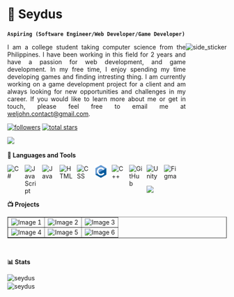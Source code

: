 # 🌟 Seydus

**`Aspiring (Software Engineer/Web Developer/Game Developer)`**

<img align="right" height="140px" alt="side_sticker" src="https://camo.githubusercontent.com/ffbf71edb9eb65671926a8cc42a5a740bf5b799a9b93699a3a0de76e1793a80b/68747470733a2f2f6d656469612e67697068792e636f6d2f6d656469612f54456e586b637348725034596564436868412f67697068792e676966" data-canonical-src="https://media.giphy.com/media/TEnXkcsHrP4YedChhA/giphy.gif" style="max-width: 100%; display: inline-block;" data-target="animated-image.originalImage">

 <p align="justify">
I am a college student taking computer science from the Philippines. I have been working in this field for 2 years and have a passion for web development, and game development. In my free time, I enjoy spending my time developing games and finding intresting thing. I am currently working on a game development project for a client and am always looking for new opportunities and challenges in my career. If you would like to learn more about me or get in touch, please feel free to email me at 
 <a href="https://mail.google.com/mail/u/0/#inbox?compose=GTvVlcSDbSGqZtsHnVmhkvsPgptcMhtFpDbLpvRjfMwvbTJVjnwfPkhhdLCCBzTfRWZZKpsSnCSvZ">weljohn.contact@gmail.com</a>.
</p>

   <p align="left">
     <a href="https://github.com/Seydus?tab=followers">
         <img alt="followers" title="Follow me on Github" src="https://custom-icon-badges.demolab.com/github/followers/ForrestKnight?color=236ad3&labelColor=1155ba&style=for-the-badge&logo=person-add&label=Follow&logoColor=white"/></a>
      <a href="https://github.com/Seydus?tab=repositories&q=&type=&language=&sort=stargazers">
         <img alt="total stars" title="Total stars on GitHub" src="https://custom-icon-badges.demolab.com/github/stars/ForrestKnight?color=55960c&style=for-the-badge&labelColor=488207&logo=star"/></a>
   </p>

<a target="_blank" rel="noopener noreferrer nofollow" href="https://user-images.githubusercontent.com/73097560/115834477-dbab4500-a447-11eb-908a-139a6edaec5c.gif" data-target="animated-image.originalLink"><img src="https://user-images.githubusercontent.com/73097560/115834477-dbab4500-a447-11eb-908a-139a6edaec5c.gif" style="max-width: 100%; display: inline-block;" data-target="animated-image.originalImage"></a>

<b><p align="justify">🧰 Languages and Tools</p></b>

<img align="left" alt="C#" width="30px" style="padding-right:10px;" src="https://static.cdnlogo.com/logos/c/68/c-sharp-800x800.png" />
<img align="left" alt="JavaScript" width="30px" style="padding-right:10px;" src="https://cdn.jsdelivr.net/gh/devicons/devicon/icons/javascript/javascript-plain.svg" />
<img align="left" alt="Java" width="30px" style="padding-right:10px;" src="https://cdn.jsdelivr.net/gh/devicons/devicon/icons/java/java-original.svg"/>
<img align="left" alt="HTML" width="30px" style="padding-right:10px;" src="https://cdn.jsdelivr.net/gh/devicons/devicon/icons/html5/html5-plain.svg" />
<img align="left" alt="CSS" width="30px" style="padding-right:10px;" src="https://cdn.jsdelivr.net/gh/devicons/devicon/icons/css3/css3-plain.svg" />
<img align="left" alt="C" width="30px" style="padding-right:10px;" src="https://raw.githubusercontent.com/devicons/devicon/master/icons/c/c-original.svg" />
<img align="left" alt="C++" width="30px" style="padding-right:10px;" src="https://upload.wikimedia.org/wikipedia/commons/1/18/ISO_C%2B%2B_Logo.svg" />
<img align="left" alt="GitHub" width="30px" style="padding-right:10px;" src="https://cdn.jsdelivr.net/gh/devicons/devicon/icons/github/github-original.svg" />
<img align="left" alt="Unity" width="30px" style="padding-right:10px;" src="https://www.vectorlogo.zone/logos/unity3d/unity3d-icon.svg" />
<img align="left" alt="Figma" width="30px" style="padding-right:10px;" src="https://www.vectorlogo.zone/logos/figma/figma-icon.svg" />

<br>
<br>

<a target="_blank" rel="noopener noreferrer nofollow" href="https://user-images.githubusercontent.com/73097560/115834477-dbab4500-a447-11eb-908a-139a6edaec5c.gif" data-target="animated-image.originalLink"><img src="https://user-images.githubusercontent.com/73097560/115834477-dbab4500-a447-11eb-908a-139a6edaec5c.gif" style="max-width: 100%; display: inline-block;" data-target="animated-image.originalImage"></a>

<b><p align="justify">📺 Projects</p></b>

<table border="1">
  <tr>
    <td><img src="image1.jpg" alt="Image 1" width="200" height="200" /></td>
    <td><img src="image2.jpg" alt="Image 2" width="200" height="200" /></td>
    <td><img src="image3.jpg" alt="Image 3" width="200" height="200" /></td>
  </tr>
  <tr>
    <td><img src="image4.jpg" alt="Image 4" width="200" height="200" /></td>
    <td><img src="image5.jpg" alt="Image 5" width="200" height="200" /></td>
    <td><img src="image6.jpg" alt="Image 6" width="200" height="200" /></td>
  </tr>
</table>

<br>

<b><p align="justify">📊 Stats</p></b>

<p><img align="left" width="500px" style="padding-right:10px;" src="https://github-readme-stats.vercel.app/api/top-langs?username=seydus&show_icons=true&theme=dark&locale=en&layout=compact" alt="seydus" /></p>

<p><img align="center" width="500px" style="padding-right:10px;" src="https://github-readme-stats.vercel.app/api?username=seydus&show_icons=true&theme=dark&locale=en" alt="seydus" /></p>
